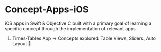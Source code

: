 # Concept-Apps-iOS

iOS apps in Swift & Objective C built with a primary goal of learning a specific concept through the implementation of relevant apps

1. Times-Tables App -> Concepts explored: Table Views, Sliders, Auto Layout :punch:
